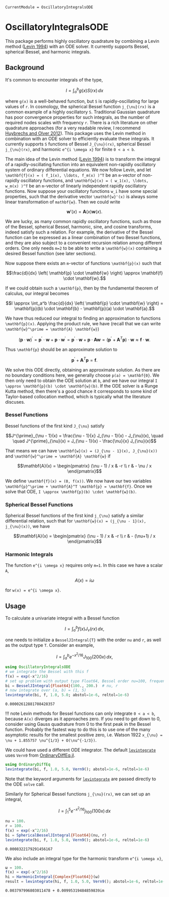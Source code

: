 ```@meta
CurrentModule = OscillatoryIntegralsODE
```

# OscillatoryIntegralsODE

This package performs highly oscillatory quadrature by combining a Levin method ([Levin 1994](https://www.sciencedirect.com/science/article/pii/0377042794001189)) with an ODE solver. It currently supports Bessel, spherical Bessel, and harmonic integrals. 

## Background

It's common to encounter integrals of the type,

```math
I = \int_a^b g(x) S(rx) \, dx
```

where ``g(x)`` is a well-behaved function, but ``S`` is rapidly-oscillating for large values of ``r``. In cosmology, the spherical Bessel function ``j_{\nu}(rx)`` is a common example of a highly oscillatory ``S``. Traditional Gaussian quadrature has poor convergence properties for such integrals, as the number of required nodes scales with frequency ``r``. There is a rich literature on other quadrature approaches (for a very readable review, I recommend [Huybrechs and Olver 2012](https://people.cs.kuleuven.be/~daan.huybrechs/research/HOQ.pdf)). This package uses the Levin method in combination with an ODE solver to efficiently evaluate these integrals. It currently supports ``S`` functions of Bessel ``J_{\nu}(rx)``, spherical Bessel ``j_{\nu}(rx)``, and harmonic ``e^{i \omega x}`` for finite ``0 < a < b``.

The main idea of the Levin method ([Levin 1994](https://www.sciencedirect.com/science/article/pii/0377042794001189)) is to transform the integral of a rapidly-oscillating function into an equivalent non-rapidly oscillatory system of ordinary differential equations. We now follow Levin, and let ``\mathbf{f}(x) = ( f_1(x), \ldots, f_m(x) )^T`` be an ``m``-vector of non-rapidly oscillatory functions, and ``\mathbf{w}(x) = ( w_1(x), \ldots, w_m(x) )^T`` be an ``m``-vector of linearly independent rapidly oscillatory functions. Now suppose your oscillatory functions ``w_i`` have some special properties, such that the derivative vector ``\mathbf{w}'(x)`` is always some linear transformation of ``mathbf{w}``. Then we could write 

```math
\mathbf{w}'(x) = \mathbf{A}(x) \mathbf{w}(x).
```
We are lucky, as many common rapidly oscillatory functions, such as those of the Bessel, spherical Bessel, harmonic, sine, and cosine transforms, indeed satisfy such a relation. For example, the derivative of the Bessel function can be expressed as a linear combination of two Bessel functions, and they are also subject to a convenient recursion relation among different orders. One only needs ``m=2`` to be able to write a ``\mathbf{w}(x)`` containing a desired Bessel function (see later sections).

Now suppose there exists an ``m``-vector of functions ``\mathbf{p}(x)`` such that 
```math
\frac{d}{dx} \left( \mathbf{p} \cdot \mathbf{w} \right) \approx \mathbf{f} \cdot \mathbf{w}.
```
If we could obtain such a ``\mathbf{p}``, then by the fundamental theorem of calculus, our integral becomes
```math
I \approx \int_a^b \frac{d}{dx} \left( \mathbf{p}   \cdot \mathbf{w} \right) = \mathbf{p}(b) \cdot \mathbf{b} - \mathbf{p}(a) \cdot \mathbf{a}.
```
We have thus reduced our integral to finding an approximation to functions ``\mathbf{p}(x)``. Applying the product rule, we have (recall that we can write ``\mathbf{w}^\prime = \mathbf{A} \mathbf{w}``)
```math
(\mathbf{p} \cdot \mathbf{w})^\prime = \mathbf{p}^\prime \cdot \mathbf{w} + \mathbf{p} \cdot \mathbf{w}^\prime = \mathbf{p}^\prime \cdot \mathbf{w} + \mathbf{p} \cdot \mathbf{A} \mathbf{w} = (\mathbf{p}^\prime + \mathbf{A}^T \mathbf{p}) \cdot \mathbf{w} \approx \mathbf{f} \cdot \mathbf{w}.
```
Thus ``\mathbf{p}`` should be an approximate solution to 
```math
\mathbf{p}^\prime + \mathbf{A}^T \mathbf{p} = \mathbf{f}.
```
We solve this ODE directly, obtaining an approximate solution. As there are no boundary conditions here, we generally choose ``p(a) = \mathbf{0}``. We then only need to obtain the ODE solution at ``b``, and we have our integral ``I \approx \mathbf{p}(b) \cdot \mathbf{w}(b)``. If the ODE solver is a Runge Kutta method, then there's a good chance it corresponds to some kind of Taylor-based collocation method, which is typically what the literature discuses.

### Bessel Functions
Bessel functions of the first kind ``J_{\nu}`` satisfy 
```math
J^{\prime}_{\nu - 1}(x) = \frac{\nu - 1}{x} J_{\nu - 1}(x) - J_{\nu}(x), \quad \quad
J^{\prime}_{\nu}(x) =  J_{\nu - 1}(x) - \frac{\nu}{x} J_{\nu}(x)
```
That means we can have ``\mathbf{w}(x) = (J_{\nu - 1}(x), J_{\nu}(x))`` and ``\mathbf{w}^\prime = \mathbf{A} \mathbf{w}`` if 
```math
\mathbf{A}(x) = \begin{pmatrix}
(\nu - 1) / x & -r \\ 
r &  - \nu / x
\end{pmatrix}
```
We define ``\mathbf{f}(x) = (0, f(x))``. We now have our two variables ``\mathbf{p}^\prime + \mathbf{A}^T \mathbf{p} = \mathbf{f}``. Once we solve that ODE, ``I \approx \mathbf{p}(b) \cdot \mathbf{w}(b)``.

### Spherical Bessel Functions
Spherical Bessel functions of the first kind ``j_{\nu}`` satisfy a similar differential relation, such that for ``\mathbf{w}(x) = (j_{\nu - 1}(x), j_{\nu}(x))``, we have
```math
\mathbf{A}(x) = \begin{pmatrix}
(\nu - 1) / x & -r \\ 
r &  - (\nu+1) / x
\end{pmatrix}
```

### Harmonic Integrals
The function ``e^{i \omega x}`` requires only ``m=1``. In this case we have a scalar ``A``,
```math
A(x) = i \omega
```
for ``w(x) = e^{i \omega x}``.

## Usage

To calculate a univariate integral with a Bessel function
```math
I = \int_a^b f(x) J_{\nu}(r x) \, dx,
```
one needs to initialize a `BesselJIntegral{T}` with the order ``nu`` and ``r``, as well as the output type `T`. Consider an example,
```math
I = \int_a^b e^{-x^2/16} J_{100}(200 x) \, dx,
```
```julia
using OscillatoryIntegralsODE
# we integrate the Bessel with this f
f(x) = exp(-x^2/16)
# set up problem with output type Float64, Bessel order nu=100, frequency r=100
bi = BesselJIntegral{Float64}(100., 200.)  # nu, r
# now integrate over (a, b) = (1, 5)
levintegrate(bi, f, 1.0, 5.0; abstol=1e-6, reltol=1e-6)
```
```
0.00002612881708428357
```

!!! note
    Levin methods for Bessel functions can only integrate ``0 < a < b``, because ``A(x)`` diverges as it approaches zero. If you need to get down to 0, consider using Gauss quadrature from 0 to the first peak in the Bessel function. Probably the fastest way to do this is to use one of the many asymptotic results for the smallest positive zero, i.e. Watson 1922 ``x_{\nu} = \nu + 1.855757 \nu^{1/3} + O(\nu^{-1/3})``.

We could have used a different ODE integrator. The default [`levintegrate`](@ref) uses `Vern9` from [OrdinaryDiffEq.jl](https://diffeq.sciml.ai/stable/solvers/ode_solve/#Recommended-Methods).

```julia
using OrdinaryDiffEq
levintegrate(bi, f, 1.0, 5.0, Vern9(); abstol=1e-6, reltol=1e-6)
```
Note that the keyword arguments for [`levintegrate`](@ref) are passed directly to the ODE `solve` call.

Similarly for Spherical Bessel functions ``j_{\nu}(rx)``, we can set up an integral,

```math
I = \int_1^5 e^{-x^2/16} j_{100}(100 x)\, dx
```

```julia
nu = 100.
r = 100.
f(x) = exp(-x^2/16)
bi = SphericalBesselJIntegral{Float64}(nu, r)
levintegrate(bi, f, 1.0, 5.0, Vern9(); abstol=1e-6, reltol=1e-6)
```
```
0.0008322179291456167
```

We also include an integral type for the harmonic transform ``e^{i \omega x}``,
```julia
ω = 100.
f(x) = exp(-x^2/16)
hi = HarmonicIntegral{Complex{Float64}}(ω)
result = levintegrate(hi, f, 1.0, 5.0, Vern9(); abstol=1e-6, reltol=1e-6)
```
```
0.003797996803011478 + 0.00995319484859839im
```
